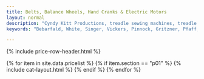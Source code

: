 ```yaml
---
title: Belts, Balance Wheels, Hand Cranks & Electric Motors
layout: normal
description: "Cyndy Kitt Productions, treadle sewing machines, treadle sewing machine parts, sewing machine parts, vintage treadle sewing machines, reproduction sewing machine manuals, sewing machine manual, sewing, clothing, accessories, costume, bags, eco friendly, green machine, craft, treadle, design, eco sewing, sustainable craft"
keywords: "Bebarfald, White, Singer, Vickers, Pinnock, Gritzner, Pfaff, treadle sewing machine, vintage sewing machine, sewing machine manual, sewing"

---
```


<div class="container mb-4 text-center">

{% include price-row-header.html %}

{% for item in site.data.pricelist %}
{% if item.section == "p01" %}
{% include cat-layout.html %}
{% endif %}
{% endfor %}

</div>
<script src="{{"assets/js/shop.js" | relative_url}}"/></script>
